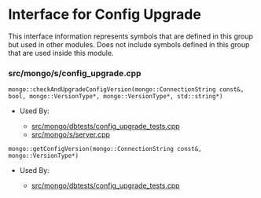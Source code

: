 
# Interface for Config Upgrade
This interface information represents symbols that are defined in this group but used in other modules.  Does not include symbols defined in this group that are used inside this module.

### src/mongo/s/config\_upgrade.cpp

<div></div>

    mongo::checkAndUpgradeConfigVersion(mongo::ConnectionString const&, bool, mongo::VersionType*, mongo::VersionType*, std::string*)

- Used By:

    - [src/mongo/dbtests/config\_upgrade\_tests.cpp](../../../../tests/unit\_tests)
    - [src/mongo/s/server.cpp](../../../../process\_management/mongos\_and\_mongod\_mains)

<div></div>

    mongo::getConfigVersion(mongo::ConnectionString const&, mongo::VersionType*)

- Used By:

    - [src/mongo/dbtests/config\_upgrade\_tests.cpp](../../../../tests/unit\_tests)
